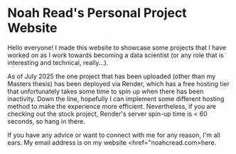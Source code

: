 # Noah Read's Personal Project Website

Hello everyone! I made this website to showcase some projects that I have worked on as I work towards becoming a data scientist (or any role that is interesting and technical, really...). 

As of July 2025 the one project that has been uploaded (other than my Masters thesis) has been deployed via Render, which has a free hosting tier that unfortunately takes some time to spin up when there has been inactivity. Down the line, hopefully I can implement some different hosting method to make the experience more efficient. Nevertheless, if you are checking out the stock project, Render's server spin-up time is < 60 seconds, so hang in there.

If you have any advice or want to connect with me for any reason, I'm all ears. My email address is on my website <a><href="noahcread.com>here</a>. 